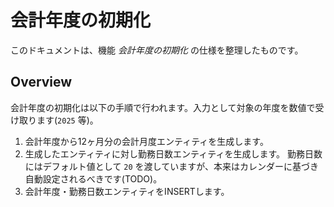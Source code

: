 # 会計年度の初期化

このドキュメントは、機能 *会計年度の初期化* の仕様を整理したものです。

## Overview

会計年度の初期化は以下の手順で行われます。入力として対象の年度を数値で受け取ります(`2025` 等)。

1. 会計年度から12ヶ月分の会計月度エンティティを生成します。
2. 生成したエンティティに対し勤務日数エンティティを生成します。
   勤務日数にはデフォルト値として `20` を渡していますが、本来はカレンダーに基づき自動設定されるべきです(TODO)。
3. 会計年度・勤務日数エンティティをINSERTします。
